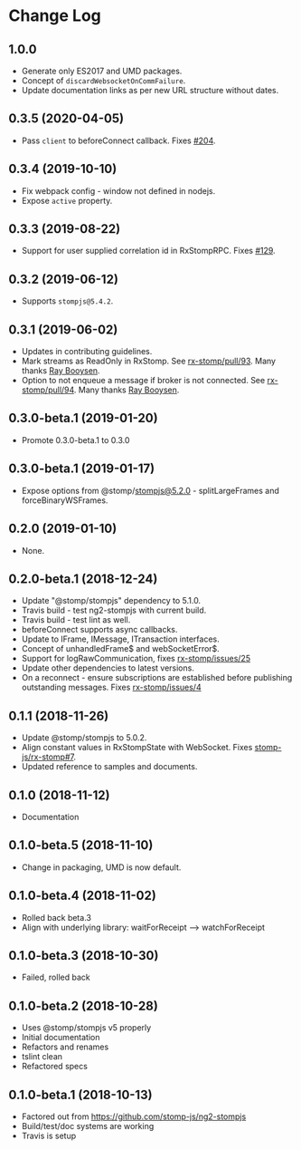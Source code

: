 # Change Log

## 1.0.0

* Generate only ES2017 and UMD packages.
* Concept of `discardWebsocketOnCommFailure`.
* Update documentation links as per new URL structure without dates.

## 0.3.5 (2020-04-05)

* Pass `client` to beforeConnect callback.
  Fixes [#204](https://github.com/stomp-js/rx-stomp/issues/204).

## 0.3.4 (2019-10-10)

* Fix webpack config - window not defined in nodejs.
* Expose `active` property.

## 0.3.3 (2019-08-22)

* Support for user supplied correlation id in RxStompRPC.
  Fixes [#129](https://github.com/stomp-js/rx-stomp/issues/129).

## 0.3.2 (2019-06-12)

* Supports `stompjs@5.4.2`.

## 0.3.1 (2019-06-02)

* Updates in contributing guidelines.
* Mark streams as ReadOnly in RxStomp.
  See [rx-stomp/pull/93](https://github.com/stomp-js/rx-stomp/pull/93).
  Many thanks [Ray Booysen](https://github.com/raybooysen).
* Option to not enqueue a message if broker is not connected.
  See [rx-stomp/pull/94](https://github.com/stomp-js/rx-stomp/pull/94).
  Many thanks [Ray Booysen](https://github.com/raybooysen).

## 0.3.0-beta.1 (2019-01-20)

* Promote 0.3.0-beta.1 to 0.3.0

## 0.3.0-beta.1 (2019-01-17)

* Expose options from @stomp/stompjs@5.2.0 - 
  splitLargeFrames and forceBinaryWSFrames.

## 0.2.0 (2019-01-10)

* None.

## 0.2.0-beta.1 (2018-12-24)

* Update "@stomp/stompjs" dependency to 5.1.0.
* Travis build - test ng2-stompjs with current build.
* Travis build - test lint as well.
* beforeConnect supports async callbacks.
* Update to IFrame, IMessage, ITransaction interfaces.
* Concept of unhandledFrame$ and webSocketError$.
* Support for logRawCommunication, fixes 
  [rx-stomp/issues/25](https://github.com/stomp-js/rx-stomp/issues/25)
* Update other dependencies to latest versions.
* On a reconnect - ensure subscriptions are established before
  publishing outstanding messages.
  Fixes [rx-stomp/issues/4](https://github.com/stomp-js/rx-stomp/issues/4)

## 0.1.1 (2018-11-26)

* Update @stomp/stompjs to 5.0.2.
* Align constant values in RxStompState with WebSocket.
  Fixes [stomp-js/rx-stomp#7](https://github.com/stomp-js/rx-stomp/issues/7).
* Updated reference to samples and documents.

## 0.1.0 (2018-11-12)

* Documentation

## 0.1.0-beta.5 (2018-11-10)

* Change in packaging, UMD is now default.

## 0.1.0-beta.4 (2018-11-02)

* Rolled back beta.3
* Align with underlying library: waitForReceipt --> watchForReceipt

## 0.1.0-beta.3 (2018-10-30)

* Failed, rolled back

## 0.1.0-beta.2 (2018-10-28)

* Uses @stomp/stompjs v5 properly
* Initial documentation
* Refactors and renames
* tslint clean
* Refactored specs 

## 0.1.0-beta.1 (2018-10-13)

* Factored out from https://github.com/stomp-js/ng2-stompjs
* Build/test/doc systems are working
* Travis is setup
